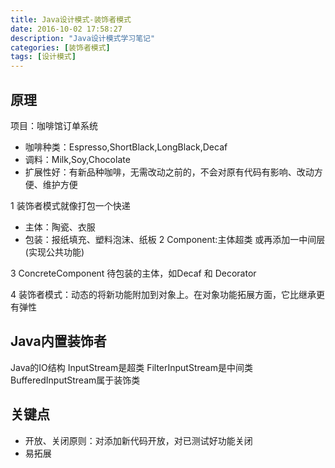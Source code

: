 ```yaml
---
title: Java设计模式-装饰者模式
date: 2016-10-02 17:58:27
description: "Java设计模式学习笔记"
categories: [装饰者模式]
tags: [设计模式]
---
```


## 原理
项目：咖啡馆订单系统
- 咖啡种类：Espresso,ShortBlack,LongBlack,Decaf
- 调料：Milk,Soy,Chocolate
- 扩展性好：有新品种咖啡，无需改动之前的，不会对原有代码有影响、改动方便、维护方便

1 装饰者模式就像打包一个快递
 - 主体：陶瓷、衣服
 - 包装：报纸填充、塑料泡沫、纸板
2 Component:主体超类 或再添加一中间层(实现公共功能)

3 ConcreteComponent 待包装的主体，如Decaf 和 Decorator 

4 装饰者模式：动态的将新功能附加到对象上。在对象功能拓展方面，它比继承更有弹性

## Java内置装饰者
Java的IO结构
InputStream是超类 FilterInputStream是中间类 BufferedInputStream属于装饰类

## 关键点
- 开放、关闭原则：对添加新代码开放，对已测试好功能关闭
- 易拓展